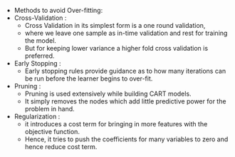 * Methods to avoid Over-fitting:
* Cross-Validation : 
  * Cross Validation in its simplest form is a one round validation,
  * where we leave one sample as in-time validation and rest for training the model. 
  * But for keeping lower variance a higher fold cross validation is preferred.
* Early Stopping : 
  * Early stopping rules provide guidance as to 
    how many iterations can be run before the learner begins to over-fit.
* Pruning :
  * Pruning is used extensively while building CART models. 
  * It simply removes the nodes which add little predictive power for the problem in hand.
* Regularization : 
  * it introduces a cost term for bringing in more features with the objective function.
  * Hence, it tries to push the coefficients for many variables to zero and hence reduce cost term.
